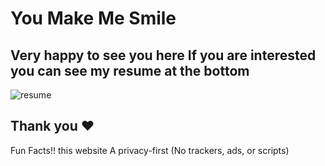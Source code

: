 
# You Make Me Smile

Very happy to see you here
If you are interested you can see my resume at the bottom
--

![resume](https://i.ibb.co/YLPc7KD/IMG-20220706-004907.jpg)

Thank you ❤
--
Fun Facts!! this website A privacy-first (No trackers, ads, or scripts)
